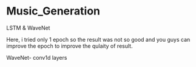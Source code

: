 # Music_Generation
LSTM &amp; WaveNet

Here, i tried only 1 epoch so the result was not so good and you guys can improve the epoch to improve the qulaity of result.

WaveNet- conv1d layers
